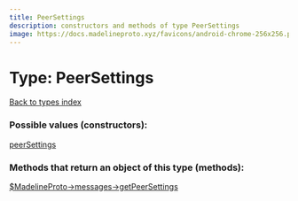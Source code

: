 ```yaml
---
title: PeerSettings
description: constructors and methods of type PeerSettings
image: https://docs.madelineproto.xyz/favicons/android-chrome-256x256.png
---
```

# Type: PeerSettings  
[Back to types index](index.md)



### Possible values (constructors):

[peerSettings](../constructors/peerSettings.md)  



### Methods that return an object of this type (methods):

[$MadelineProto->messages->getPeerSettings](../methods/messages_getPeerSettings.md)  



